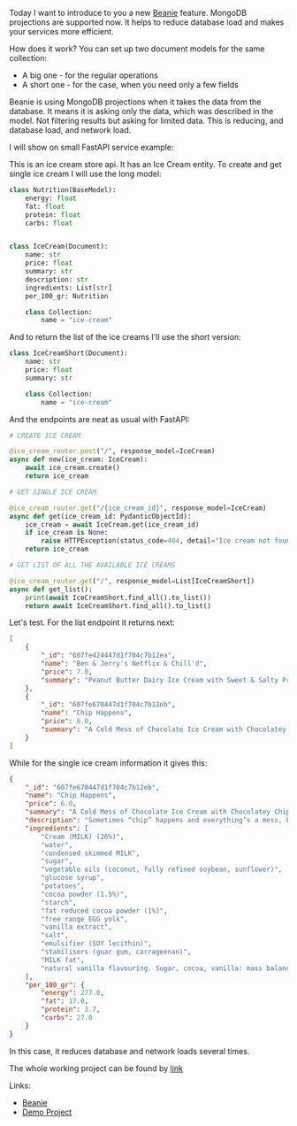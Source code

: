 Today I want to introduce to you a new [Beanie](https://github.com/roman-right/beanie) feature. MongoDB projections are supported now. It helps to reduce database load and makes your services more efficient.

How does it work? You can set up two document models for the same collection:
- A big one - for the regular operations
- A short one - for the case, when you need only a few fields

Beanie is using MongoDB projections when it takes the data from the database. It means it is asking only the data, which was described in the model. Not filtering results but asking for limited data. This is reducing, and database load, and network load.

I will show on small FastAPI service example:

This is an ice cream store api. It has an Ice Cream entity. To create and get single ice cream I will use the long model:

```python
class Nutrition(BaseModel):
    energy: float
    fat: float
    protein: float
    carbs: float


class IceCream(Document):
    name: str
    price: float
    summary: str
    description: str
    ingredients: List[str]
    per_100_gr: Nutrition

    class Collection:
        name = "ice-cream"
```

And to return the list of the ice creams I'll use the short version:

```python
class IceCreamShort(Document):
    name: str
    price: float
    summary: str

    class Collection:
        name = "ice-cream"
```

And the endpoints are neat as usual with FastAPI:

```python
# CREATE ICE CREAM

@ice_cream_router.post("/", response_model=IceCream)
async def new(ice_cream: IceCream):
    await ice_cream.create()
    return ice_cream

# GET SINGLE ICE CREAM

@ice_cream_router.get("/{ice_cream_id}", response_model=IceCream)
async def get(ice_cream_id: PydanticObjectId):
    ice_cream = await IceCream.get(ice_cream_id)
    if ice_cream is None:
        raise HTTPException(status_code=404, detail="Ice cream not found")
    return ice_cream

# GET LIST OF ALL THE AVAILABLE ICE CREAMS

@ice_cream_router.get("/", response_model=List[IceCreamShort])
async def get_list():
    print(await IceCreamShort.find_all().to_list())
    return await IceCreamShort.find_all().to_list()
```

Let's test. For the list endpoint it returns next:

```json
[
    {
        "_id": "607fe424447d1f704c7b12ea",
        "name": "Ben & Jerry's Netflix & Chill'd",
        "price": 7.0,
        "summary": "Peanut Butter Dairy Ice Cream with Sweet & Salty Pretzel Swirls & Brownie Pieces"
    },
    {
        "_id": "607fe670447d1f704c7b12eb",
        "name": "Chip Happens",
        "price": 6.0,
        "summary": "A Cold Mess of Chocolate Ice Cream with Chocolatey Chips & Crunchy Potato Chip Swirls"
    }
]
```

While for the single ice cream information it gives this:

```json
{
    "_id": "607fe670447d1f704c7b12eb",
    "name": "Chip Happens",
    "price": 6.0,
    "summary": "A Cold Mess of Chocolate Ice Cream with Chocolatey Chips & Crunchy Potato Chip Swirls",
    "description": "Sometimes “chip” happens and everything’s a mess, but we Nailed It! with this chip-filled limited batch. When smooth chocolate ice cream meets chocolatey chips & salty swirls, they pack a serious one-two crunch. The best part? There won’t be anything left to clean up.",
    "ingredients": [
        "Cream (MILK) (26%)",
        "water",
        "condensed skimmed MILK",
        "sugar",
        "vegetable oils (coconut, fully refined soybean, sunflower)",
        "glucose syrup",
        "potatoes",
        "cocoa powder (1.5%)",
        "starch",
        "fat reduced cocoa powder (1%)",
        "free range EGG yolk",
        "vanilla extract",
        "salt",
        "emulsifier (SOY lecithin)",
        "stabilisers (guar gum, carrageenan)",
        "MILK fat",
        "natural vanilla flavouring. Sugar, cocoa, vanilla: mass balance is used to match Fairtrade sourcing, total 20% F. F Visit info.fairtrade.net/sourcing"
    ],
    "per_100_gr": {
        "energy": 277.0,
        "fat": 17.0,
        "protein": 3.7,
        "carbs": 27.0
    }
}
```

In this case, it reduces database and network loads several times.

The whole working project can be found by [link](https://github.com/roman-right/ice-cream-store)

Links:

- [Beanie](https://github.com/roman-right/beanie)
- [Demo Project](https://github.com/roman-right/ice-cream-store)